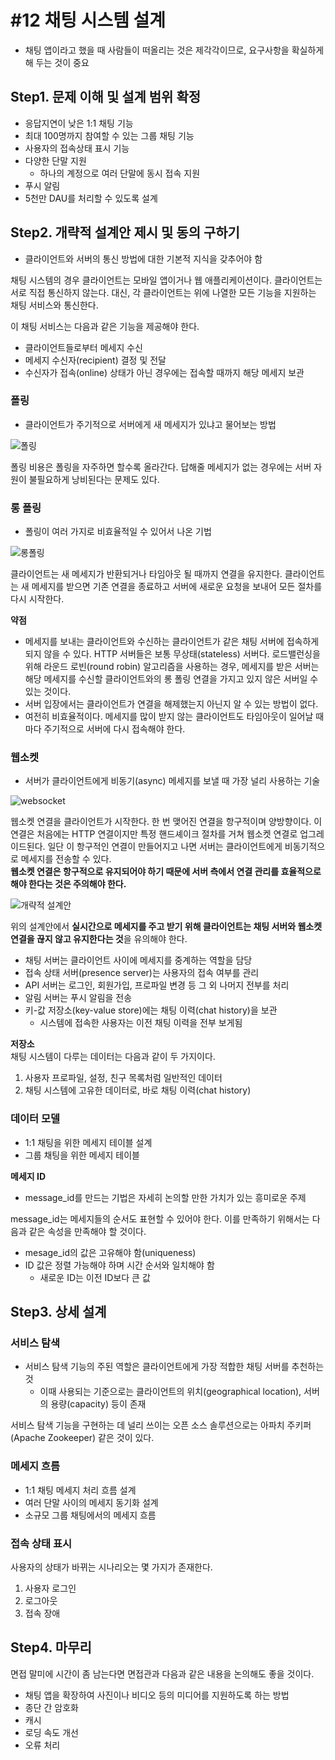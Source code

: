 # #12 채팅 시스템 설계
- 채팅 앱이라고 했을 때 사람들이 떠올리는 것은 제각각이므로, 요구사항을 확실하게 해 두는 것이 중요

## Step1. 문제 이해 및 설계 범위 확정

- 응답지연이 낮은 1:1 채팅 기능
- 최대 100명까지 참여할 수 있는 그룹 채팅 기능
- 사용자의 접속상태 표시 기능
- 다양한 단말 지원
    - 하나의 계정으로 여러 단말에 동시 접속 지원
- 푸시 알림
- 5천만 DAU를 처리할 수 있도록 설계


## Step2. 개략적 설계안 제시 및 동의 구하기

- 클라이언트와 서버의 통신 방법에 대한 기본적 지식을 갖추어야 함

채팅 시스템의 경우 클라이언트는 모바일 앱이거나 웹 애플리케이션이다. 클라이언트는 서로 직접 통신하지 않는다. 대신, 각 클라이언트는 위에 나열한 모든 기능을 지원하는 채팅 서비스와 통신한다.

이 채팅 서비스는 다음과 같은 기능을 제공해야 한다.

- 클라이언트들로부터 메세지 수신
- 메세지 수신자(recipient) 결정 및 전달
- 수신자가 접속(online) 상태가 아닌 경우에는 접속할 때까지 해당 메세지 보관

### 폴링

- 클라이언트가 주기적으로 서버에게 새 메세지가 있냐고 물어보는 방법

![폴링](https://github.com/user-attachments/assets/dd97062c-2097-4282-8e98-1a237e65fca7)

폴링 비용은 폴링을 자주하면 할수록 올라간다. 답해줄 메세지가 없는 경우에는 서버 자원이 불필요하게 낭비된다는 문제도 있다.

### 롱 폴링

- 폴링이 여러 가지로 비효율적일 수 있어서 나온 기법

![롱폴링](https://github.com/user-attachments/assets/42106fd5-47a0-46be-86ec-f617f234cf19)

클라이언트는 새 메세지가 반환되거나 타임아웃 될 때까지 연결을 유지한다. 클라이언트는 새 메세지를 받으면 기존 연결을 종료하고 서버에 새로운 요청을 보내어 모든 절차를 다시 시작한다.

**약점**

- 메세지를 보내는 클라이언트와 수신하는 클라이언트가 같은 채팅 서버에 접속하게 되지 않을 수 있다. HTTP 서버들은 보통 무상태(stateless) 서버다. 로드밸런싱을 위해 라운드 로빈(round robin) 알고리즘을 사용하는 경우, 메세지를 받은 서버는 해당 메세지를 수신할 클라이언트와의 롱 폴링 연결을 가지고 있지 않은 서버일 수 있는 것이다.
- 서버 입장에서는 클라이언트가 연결을 해제했는지 아닌지 알 수 있는 방법이 없다.
- 여전히 비효율적이다. 메세지를 많이 받지 않는 클라이언트도 타임아웃이 일어날 때마다 주기적으로 서버에 다시 접속해야 한다.

### 웹소켓

- 서버가 클라이언트에게 비동기(async) 메세지를 보낼 때 가장 널리 사용하는 기술

![websocket](https://github.com/user-attachments/assets/9c1323c4-71e0-4f72-8e33-00f5922d1297)

웹소켓 연결을 클라이언트가 시작한다. 한 번 맺어진 연결을 항구적이며 양방향이다. 이 연결은 처음에는 HTTP 연결이지만 특정 핸드셰이크 절차를 거쳐 웹소켓 연결로 업그레이드된다. 일단 이 항구적인 연결이 만들어지고 나면 서버는 클라이언트에게 비동기적으로 메세지를 전송할 수 있다.  
**웹소켓 연결은 항구적으로 유지되어야 하기 때문에 서버 측에서 연결 관리를 효율적으로 해야 한다는 것은 주의해야 한다.**

![개략적 설계안](https://github.com/user-attachments/assets/5f316122-6432-4c65-9ddd-9ed2ce2e8360)

위의 설계안에서 **실시간으로 메세지를 주고 받기 위해 클라이언트는 채팅 서버와 웹소켓 연결을 끊지 않고 유지한다는 것**을 유의해야 한다.

- 채팅 서버는 클라이언트 사이에 메세지를 중계하는 역할을 담당
- 접속 상태 서버(presence server)는 사용자의 접속 여부를 관리
- API 서버는 로그인, 회원가입, 프로파일 변경 등 그 외 나머지 전부를 처리
- 알림 서버는 푸시 알림을 전송
- 키-값 저장소(key-value store)에는 채팅 이력(chat history)을 보관
    - 시스템에 접속한 사용자는 이전 채팅 이력을 전부 보게됨

**저장소**  
채팅 시스템이 다루는 데이터는 다음과 같이 두 가지이다.

1. 사용자 프로파일, 설정, 친구 목록처럼 일반적인 데이터
2. 채팅 시스템에 고유한 데이터로, 바로 채팅 이력(chat history)

### 데이터 모델
- 1:1 채팅을 위한 메세지 테이블 설계
- 그룹 채팅을 위한 메세지 테이블

**메세지 ID**

- message_id를 만드는 기법은 자세히 논의할 만한 가치가 있는 흥미로운 주제

message_id는 메세지들의 순서도 표현할 수 있어야 한다. 이를 만족하기 위해서는 다음과 같은 속성을 만족해야 할 것이다.

- mesage_id의 값은 고유해야 함(uniqueness)
- ID 값은 정렬 가능해야 하며 시간 순서와 일치해야 함
    - 새로운 ID는 이전 ID보다 큰 값


## Step3. 상세 설계

### 서비스 탐색

- 서비스 탐색 기능의 주된 역할은 클라이언트에게 가장 적합한 채팅 서버를 추천하는 것
    - 이때 사용되는 기준으로는 클라이언트의 위치(geographical location), 서버의 용량(capacity) 등이 존재

서비스 탐색 기능을 구현하는 데 널리 쓰이는 오픈 소스 솔루션으로는 아파치 주키퍼(Apache Zookeeper) 같은 것이 있다.

### 메세지 흐름

- 1:1 채팅 메세지 처리 흐름 설계
- 여러 단말 사이의 메세지 동기화 설계
- 소규모 그룹 채팅에서의 메세지 흐름

### 접속 상태 표시

사용자의 상태가 바뀌는 시나리오는 몇 가지가 존재한다.  
1. 사용자 로그인
2. 로그아웃
3. 접속 장애

## Step4. 마무리

면접 말미에 시간이 좀 남는다면 면접관과 다음과 같은 내용을 논의해도 좋을 것이다.

- 채팅 앱을 확장하여 사진이나 비디오 등의 미디어를 지원하도록 하는 방법
- 종단 간 암호화
- 캐시
- 로딩 속도 개선
- 오류 처리